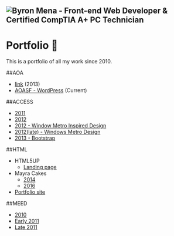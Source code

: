 ![Byron Mena - Front-end Web Developer & Certified CompTIA A+ PC Technician](https://byronmena.github.io/Portfolio/html5up/images/bm-profile.png)
---

# Portfolio :wave:
This is a portfolio of all my work since 2010.

##AOA
- [link](https://byronmena.github.io/Portfolio/AOASF/AOASF/Index.html) (2013)
- [AOASF - WordPress](http://aoasf.com/) (Current)

##ACCESS
- [2011](https://byronmena.github.io/Portfolio/ACCESS/ACCESS%202011/) 
- [2012](https://byronmena.github.io/Portfolio/ACCESS/ACCESS%202012/)
- [2012 - Window Metro Inspired Design](https://byronmena.github.io/Portfolio/ACCESS/ACCESS%20Early%202012%20Metro/)
- [2012(late) - Windows Metro Design](https://byronmena.github.io/Portfolio/ACCESS/ACCESS%20Late%202012%20Metro/)
- [2013 - Bootstrap](https://byronmena.github.io/Portfolio/ACCESS/Access%202013%20Bootstrap/)


##HTML 
- HTML5UP
	- [Landing page](https://byronmena.github.io/Portfolio/html5up/)
- Mayra Cakes
	- [2014](https://byronmena.github.io/Portfolio/Mayra%20Cakes/Mayra%20Cakes%202014/)
	- [2016](https://byronmena.github.io/Portfolio/Mayra%20Cakes/HTML5%20One%20Page%202016/)
- [Portfolio site](https://byronmena.github.io/)

	

##MEED 
  
- [2010](https://byronmena.github.io/Portfolio/MEED/MEED%202010/)
- [Early 2011](https://byronmena.github.io/Portfolio/MEED/MEED%20Early%202011/)
- [Late 2011](https://byronmena.github.io/Portfolio/MEED/MEED%20Late%202011/)
